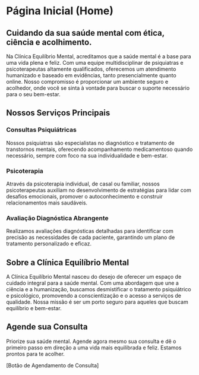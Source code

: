 # Página Inicial (Home)

## Cuidando da sua saúde mental com ética, ciência e acolhimento.

Na Clínica Equilíbrio Mental, acreditamos que a saúde mental é a base para uma vida plena e feliz. Com uma equipe multidisciplinar de psiquiatras e psicoterapeutas altamente qualificados, oferecemos um atendimento humanizado e baseado em evidências, tanto presencialmente quanto online. Nosso compromisso é proporcionar um ambiente seguro e acolhedor, onde você se sinta à vontade para buscar o suporte necessário para o seu bem-estar.

## Nossos Serviços Principais

### Consultas Psiquiátricas

Nossos psiquiatras são especialistas no diagnóstico e tratamento de transtornos mentais, oferecendo acompanhamento medicamentoso quando necessário, sempre com foco na sua individualidade e bem-estar.

### Psicoterapia

Através da psicoterapia individual, de casal ou familiar, nossos psicoterapeutas auxiliam no desenvolvimento de estratégias para lidar com desafios emocionais, promover o autoconhecimento e construir relacionamentos mais saudáveis.

### Avaliação Diagnóstica Abrangente

Realizamos avaliações diagnósticas detalhadas para identificar com precisão as necessidades de cada paciente, garantindo um plano de tratamento personalizado e eficaz.

## Sobre a Clínica Equilíbrio Mental

A Clínica Equilíbrio Mental nasceu do desejo de oferecer um espaço de cuidado integral para a saúde mental. Com uma abordagem que une a ciência e a humanização, buscamos desmistificar o tratamento psiquiátrico e psicológico, promovendo a conscientização e o acesso a serviços de qualidade. Nossa missão é ser um porto seguro para aqueles que buscam equilíbrio e bem-estar.

## Agende sua Consulta

Priorize sua saúde mental. Agende agora mesmo sua consulta e dê o primeiro passo em direção a uma vida mais equilibrada e feliz. Estamos prontos para te acolher.

[Botão de Agendamento de Consulta]

